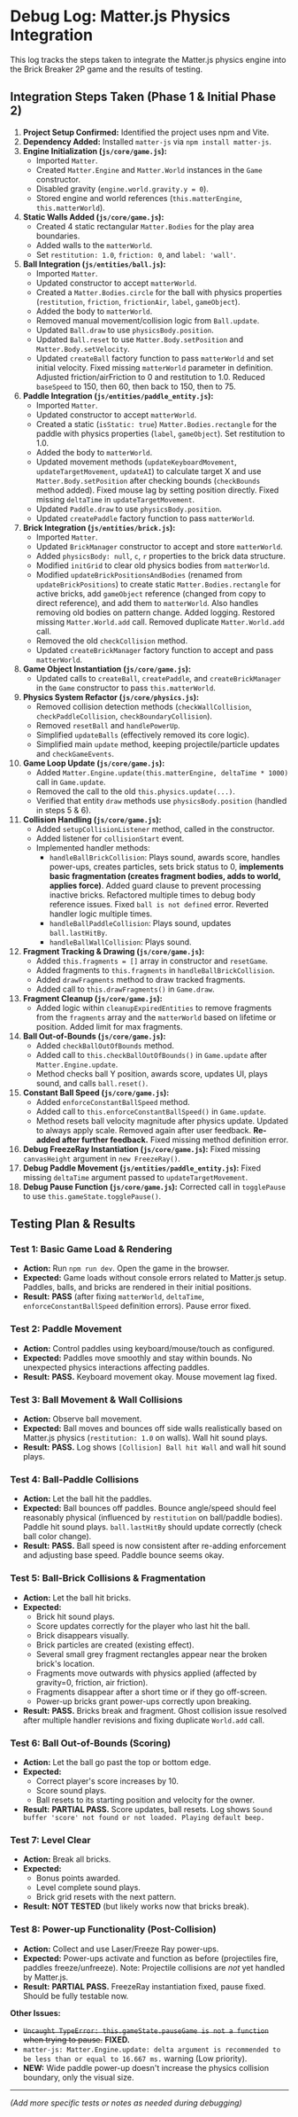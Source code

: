 # Debug Log: Matter.js Physics Integration

This log tracks the steps taken to integrate the Matter.js physics engine into the Brick Breaker 2P game and the results of testing.

## Integration Steps Taken (Phase 1 & Initial Phase 2)

1.  **Project Setup Confirmed:** Identified the project uses npm and Vite.
2.  **Dependency Added:** Installed `matter-js` via `npm install matter-js`.
3.  **Engine Initialization (`js/core/game.js`):**
    *   Imported `Matter`.
    *   Created `Matter.Engine` and `Matter.World` instances in the `Game` constructor.
    *   Disabled gravity (`engine.world.gravity.y = 0`).
    *   Stored engine and world references (`this.matterEngine`, `this.matterWorld`).
4.  **Static Walls Added (`js/core/game.js`):**
    *   Created 4 static rectangular `Matter.Bodies` for the play area boundaries.
    *   Added walls to the `matterWorld`.
    *   Set `restitution: 1.0`, `friction: 0`, and `label: 'wall'`.
5.  **Ball Integration (`js/entities/ball.js`):**
    *   Imported `Matter`.
    *   Updated constructor to accept `matterWorld`.
    *   Created a `Matter.Bodies.circle` for the ball with physics properties (`restitution`, `friction`, `frictionAir`, `label`, `gameObject`).
    *   Added the body to `matterWorld`.
    *   Removed manual movement/collision logic from `Ball.update`.
    *   Updated `Ball.draw` to use `physicsBody.position`.
    *   Updated `Ball.reset` to use `Matter.Body.setPosition` and `Matter.Body.setVelocity`.
    *   Updated `createBall` factory function to pass `matterWorld` and set initial velocity. Fixed missing `matterWorld` parameter in definition. Adjusted friction/airFriction to 0 and restitution to 1.0. Reduced `baseSpeed` to 150, then 60, then back to 150, then to 75.
6.  **Paddle Integration (`js/entities/paddle_entity.js`):**
    *   Imported `Matter`.
    *   Updated constructor to accept `matterWorld`.
    *   Created a static (`isStatic: true`) `Matter.Bodies.rectangle` for the paddle with physics properties (`label`, `gameObject`). Set restitution to 1.0.
    *   Added the body to `matterWorld`.
    *   Updated movement methods (`updateKeyboardMovement`, `updateTargetMovement`, `updateAI`) to calculate target X and use `Matter.Body.setPosition` after checking bounds (`checkBounds` method added). Fixed mouse lag by setting position directly. Fixed missing `deltaTime` in `updateTargetMovement`.
    *   Updated `Paddle.draw` to use `physicsBody.position`.
    *   Updated `createPaddle` factory function to pass `matterWorld`.
7.  **Brick Integration (`js/entities/brick.js`):**
    *   Imported `Matter`.
    *   Updated `BrickManager` constructor to accept and store `matterWorld`.
    *   Added `physicsBody: null`, `c`, `r` properties to the brick data structure.
    *   Modified `initGrid` to clear old physics bodies from `matterWorld`.
    *   Modified `updateBrickPositionsAndBodies` (renamed from `updateBrickPositions`) to create static `Matter.Bodies.rectangle` for active bricks, add `gameObject` reference (changed from copy to direct reference), and add them to `matterWorld`. Also handles removing old bodies on pattern change. Added logging. Restored missing `Matter.World.add` call. Removed duplicate `Matter.World.add` call.
    *   Removed the old `checkCollision` method.
    *   Updated `createBrickManager` factory function to accept and pass `matterWorld`.
8.  **Game Object Instantiation (`js/core/game.js`):**
    *   Updated calls to `createBall`, `createPaddle`, and `createBrickManager` in the `Game` constructor to pass `this.matterWorld`.
9.  **Physics System Refactor (`js/core/physics.js`):**
    *   Removed collision detection methods (`checkWallCollision`, `checkPaddleCollision`, `checkBoundaryCollision`).
    *   Removed `resetBall` and `handlePowerUp`.
    *   Simplified `updateBalls` (effectively removed its core logic).
    *   Simplified main `update` method, keeping projectile/particle updates and `checkGameEvents`.
10. **Game Loop Update (`js/core/game.js`):**
    *   Added `Matter.Engine.update(this.matterEngine, deltaTime * 1000)` call in `Game.update`.
    *   Removed the call to the old `this.physics.update(...)`.
    *   Verified that entity `draw` methods use `physicsBody.position` (handled in steps 5 & 6).
11. **Collision Handling (`js/core/game.js`):**
    *   Added `setupCollisionListener` method, called in the constructor.
    *   Added listener for `collisionStart` event.
    *   Implemented handler methods:
        *   `handleBallBrickCollision`: Plays sound, awards score, handles power-ups, creates particles, sets brick status to 0, **implements basic fragmentation (creates fragment bodies, adds to world, applies force)**. Added guard clause to prevent processing inactive bricks. Refactored multiple times to debug body reference issues. Fixed `ball is not defined` error. Reverted handler logic multiple times.
        *   `handleBallPaddleCollision`: Plays sound, updates `ball.lastHitBy`.
        *   `handleBallWallCollision`: Plays sound.
12. **Fragment Tracking & Drawing (`js/core/game.js`):**
    *   Added `this.fragments = []` array in constructor and `resetGame`.
    *   Added fragments to `this.fragments` in `handleBallBrickCollision`.
    *   Added `drawFragments` method to draw tracked fragments.
    *   Added call to `this.drawFragments()` in `Game.draw`.
13. **Fragment Cleanup (`js/core/game.js`):**
    *   Added logic within `cleanupExpiredEntities` to remove fragments from the `fragments` array and the `matterWorld` based on lifetime or position. Added limit for max fragments.
14. **Ball Out-of-Bounds (`js/core/game.js`):**
    *   Added `checkBallOutOfBounds` method.
    *   Added call to `this.checkBallOutOfBounds()` in `Game.update` after `Matter.Engine.update`.
    *   Method checks ball Y position, awards score, updates UI, plays sound, and calls `ball.reset()`.
15. **Constant Ball Speed (`js/core/game.js`):**
    *   Added `enforceConstantBallSpeed` method.
    *   Added call to `this.enforceConstantBallSpeed()` in `Game.update`.
    *   Method resets ball velocity magnitude after physics update. Updated to always apply scale. Removed again after user feedback. **Re-added after further feedback.** Fixed missing method definition error.
16. **Debug FreezeRay Instantiation (`js/core/game.js`):** Fixed missing `canvasHeight` argument in `new FreezeRay()`.
17. **Debug Paddle Movement (`js/entities/paddle_entity.js`):** Fixed missing `deltaTime` argument passed to `updateTargetMovement`.
18. **Debug Pause Function (`js/core/game.js`):** Corrected call in `togglePause` to use `this.gameState.togglePause()`.

## Testing Plan & Results

### Test 1: Basic Game Load & Rendering
*   **Action:** Run `npm run dev`. Open the game in the browser.
*   **Expected:** Game loads without console errors related to Matter.js setup. Paddles, balls, and bricks are rendered in their initial positions.
*   **Result:** **PASS** (after fixing `matterWorld`, `deltaTime`, `enforceConstantBallSpeed` definition errors). Pause error fixed.

### Test 2: Paddle Movement
*   **Action:** Control paddles using keyboard/mouse/touch as configured.
*   **Expected:** Paddles move smoothly and stay within bounds. No unexpected physics interactions affecting paddles.
*   **Result:** **PASS.** Keyboard movement okay. Mouse movement lag fixed.

### Test 3: Ball Movement & Wall Collisions
*   **Action:** Observe ball movement.
*   **Expected:** Ball moves and bounces off side walls realistically based on Matter.js physics (`restitution: 1.0` on walls). Wall hit sound plays.
*   **Result:** **PASS.** Log shows `[Collision] Ball hit Wall` and wall hit sound plays.

### Test 4: Ball-Paddle Collisions
*   **Action:** Let the ball hit the paddles.
*   **Expected:** Ball bounces off paddles. Bounce angle/speed should feel reasonably physical (influenced by `restitution` on ball/paddle bodies). Paddle hit sound plays. `ball.lastHitBy` should update correctly (check ball color change).
*   **Result:** **PASS.** Ball speed is now consistent after re-adding enforcement and adjusting base speed. Paddle bounce seems okay.

### Test 5: Ball-Brick Collisions & Fragmentation
*   **Action:** Let the ball hit bricks.
*   **Expected:**
    *   Brick hit sound plays.
    *   Score updates correctly for the player who last hit the ball.
    *   Brick disappears visually.
    *   Brick particles are created (existing effect).
    *   Several small grey fragment rectangles appear near the broken brick's location.
    *   Fragments move outwards with physics applied (affected by gravity=0, friction, air friction).
    *   Fragments disappear after a short time or if they go off-screen.
    *   Power-up bricks grant power-ups correctly upon breaking.
*   **Result:** **PASS.** Bricks break and fragment. Ghost collision issue resolved after multiple handler revisions and fixing duplicate `World.add` call.

### Test 6: Ball Out-of-Bounds (Scoring)
*   **Action:** Let the ball go past the top or bottom edge.
*   **Expected:**
    *   Correct player's score increases by 10.
    *   Score sound plays.
    *   Ball resets to its starting position and velocity for the owner.
*   **Result:** **PARTIAL PASS.** Score updates, ball resets. Log shows `Sound buffer 'score' not found or not loaded. Playing default beep.`

### Test 7: Level Clear
*   **Action:** Break all bricks.
*   **Expected:**
    *   Bonus points awarded.
    *   Level complete sound plays.
    *   Brick grid resets with the next pattern.
*   **Result:** **NOT TESTED** (but likely works now that bricks break).

### Test 8: Power-up Functionality (Post-Collision)
*   **Action:** Collect and use Laser/Freeze Ray power-ups.
*   **Expected:** Power-ups activate and function as before (projectiles fire, paddles freeze/unfreeze). Note: Projectile collisions are *not* yet handled by Matter.js.
*   **Result:** **PARTIAL PASS.** FreezeRay instantiation fixed, pause fixed. Should be fully testable now.

**Other Issues:**
*   ~~`Uncaught TypeError: this.gameState.pauseGame is not a function` when trying to pause.~~ **FIXED.**
*   `matter-js: Matter.Engine.update: delta argument is recommended to be less than or equal to 16.667 ms.` warning (Low priority).
*   **NEW:** Wide paddle power-up doesn't increase the physics collision boundary, only the visual size.

---
*(Add more specific tests or notes as needed during debugging)*